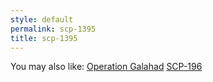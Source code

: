 ```yaml
---
style: default
permalink: scp-1395
title: scp-1395
---
```

You may also like:
[Operation Galahad](http://scp-wiki.net/operation-galahad)
[SCP-196](http://scp-wiki.net/scp-196)